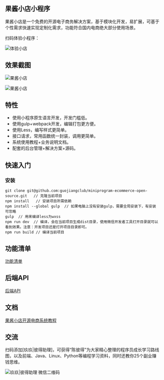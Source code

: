 ## 果酱小店小程序

果酱小店是一个免费的开源电子商务解决方案，基于模块化开发，易扩展，可基于个性需求快速实现定制化需求，功能符合国内电商绝大部分使用场景。

扫码体验小程序：

![体验小店](https://iyoyo.oss-cn-hangzhou.aliyuncs.com/post/miniprogramcode/ec.qrcode.png)

## 效果截图

![果酱小店](https://cdn.guojiang.club/%E6%9E%9C%E9%85%B1%E5%B0%8F%E5%BA%971.jpg)

![果酱小店](https://cdn.guojiang.club/%E6%9E%9C%E9%85%B1%E5%B0%8F%E5%BA%972.jpg)

## 特性
- 使用小程序原生语言开发，开发门槛低。
- 使用gulp+webpack开发，编辑打包更方便。
- 使用Less，编写样式更简单。
- 接口请求，常用函数统一封装，调用更简单。
- 系统使用教程+业务说明文档。
- 配套的后台管理+解决方案+源码。


## 快速入门

### 安装

```
git clone git@github.com:guojiangclub/miniprogram-ecommerce-open-source.git   // 克隆当前项目
npm install   // 安装项目所需依赖
npm install --global gulp  // 如果电脑上没有安装gulp，需要全局安装下，有安装可忽略
gulp  // 用来编译less为wxss
npm run dev  // 编译，会在当前项目生成dist目录，使用微信开发者工具打开目录就可以看到效果。注意：开发项目还是打开项目目录即可。
npm run build // 编译当前项目

```


## 功能清单
[功能清单](https://cdn.guojiang.club/yl%E6%9E%9C%E9%85%B1%E5%B0%8F%E5%BA%97.jpg)

## 后端API
[后端API](https://github.com/guojiangclub/ecommerce-open-api)

## 文档
[果酱小店开源电商系统教程](https://www.ibrand.cc/open/article?course_id=7&chapter_id=21&article_id=22)

## 交流

扫码添加[玖玖|彼得助理]，可获得“陈彼得”为大家精心整理的程序员成长学习路线图，以及前端、Java、Linux、Python等编程学习资料，同时还教你25个副业赚钱思维。

![玖玖|彼得助理 微信二维码](https://cdn.guojiang.club/xiaojunjunqyewx2.jpg)